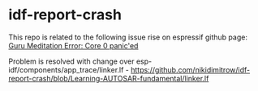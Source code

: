 # idf-report-crash
This repo is related to the following issue rise on espressif github page: [Guru Meditation Error: Core  0 panic'ed](https://github.com/espressif/esp-idf/issues/9131)

Problem is resolved with change over esp-idf/components/app_trace/linker.lf - https://github.com/nikidimitrow/idf-report-crash/blob/Learning-AUTOSAR-fundamental/linker.lf
